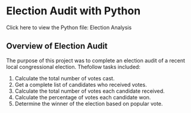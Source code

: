 # Election Audit with Python

 Click here to view the Python file: Election Analysis
 
 ## Overview of Election Audit
 
 The purpose of this project was to complete an election audit of a recent local congressional election. Thefollow tasks included:
 1. Calculate the total number of votes cast.
 2. Get a complete list of candidates who received votes.
 3. Calculate the total number of votes each candidate received.
 4. Calculate the percentage of votes each candidate won.
 5. Determine the winner of the election based on popular vote.
